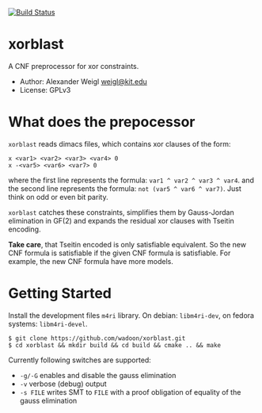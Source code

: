 [![Build Status](https://travis-ci.org/wadoon/xorblast.svg?token=RdS3fn8xbyWzA9yxUryU&branch=master)](https://travis-ci.com/wadoon/xorblast)

xorblast
==========

A CNF preprocessor for xor constraints.

* Author:   Alexander Weigl <weigl@kit.edu>
* License:  GPLv3



What does the prepocessor
==================================

`xorblast` reads dimacs files, which contains xor clauses of the form:

```
x <var1> <var2> <var3> <var4> 0
x -<var5> <var6> <var7> 0
```

where the first line represents the formula: `var1 ^ var2 ^ var3 ^ var4`.
and the second line represents the formula: `not (var5 ^ var6 ^ var7)`.
Just think on odd or even bit parity.

`xorblast` catches these constraints, simplifies them by Gauss-Jordan
elimination in GF(2) and expands the residual xor clauses with Tseitin encoding.

**Take care**, that Tseitin encoded is only satisfiable equivalent. So the new
CNF formula is satisfiable if the given CNF formula is satisfiable. For example,
the new CNF formula have more models.

Getting Started
====================

Install the development files  `m4ri` library. On debian: `libm4ri-dev`, on fedora systems: `libm4ri-devel`.

```
$ git clone https://github.com/wadoon/xorblast.git
$ cd xorblast && mkdir build && cd build && cmake .. && make
```

Currently following switches are supported:

* `-g/-G` enables and disable the gauss elimination
* `-v` verbose (debug) output
* `-s FILE` writes SMT to `FILE` with a proof obligation of equality of the
  gauss elimination

